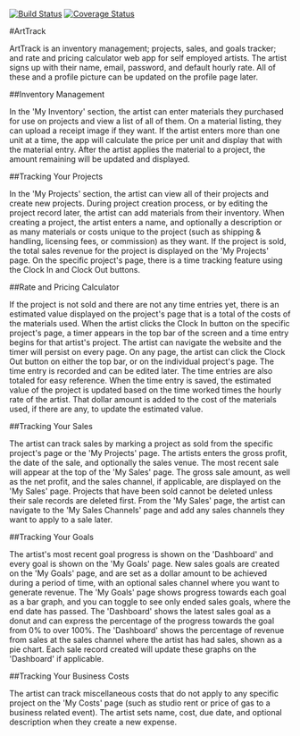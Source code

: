 [![Build Status](https://travis-ci.org/arttrackd/arttrackd.svg?branch=master)](https://travis-ci.org/arttrackd/arttrackd)
[![Coverage Status](https://coveralls.io/repos/arttrackd/arttrackd/badge.svg?branch=master&service=github)](https://coveralls.io/github/arttrackd/arttrackd?branch=master)

#ArtTrack

ArtTrack is an inventory management; projects, sales, and goals tracker; and rate and pricing calculator web app for self employed artists. The artist signs up with their name, email, password, and default hourly rate. All of these and a profile picture can be updated on the profile page later.

##Inventory Management

In the 'My Inventory' section, the artist can enter materials they purchased for use on projects and view a list of all of them. On a material listing, they can upload a receipt image if they want. If the artist enters more than one unit at a time, the app will calculate the price per unit and display that with the material entry. After the artist applies the material to a project, the amount remaining will be updated and displayed.

##Tracking Your Projects

In the 'My Projects' section, the artist can view all of their projects and create new projects. During project creation process, or by editing the project record later, the artist can add materials from their inventory. When creating a project, the artist enters a name, and optionally a description or as many materials or costs unique to the project (such as shipping & handling, licensing fees, or commission) as they want. If the project is sold, the total sales revenue for the project is displayed on the 'My Projects' page. On the specific project's page, there is a time tracking feature using the Clock In and Clock Out buttons.

##Rate and Pricing Calculator

If the project is not sold and there are not any time entries yet, there is an estimated value displayed on the project's page that is a total of the costs of the materials used. When the artist clicks the Clock In button on the specific project's page, a timer appears in the top bar of the screen and a time entry begins for that artist's project. The artist can navigate the website and the timer will persist on every page. On any page, the artist can click the Clock Out button on either the top bar, or on the individual project's page. The time entry is recorded and can be edited later. The time entries are also totaled for easy reference. When the time entry is saved, the estimated value of the project is updated based on the time worked times the hourly rate of the artist. That dollar amount is added to the cost of the materials used, if there are any, to update the estimated value. 

##Tracking Your Sales

The artist can track sales by marking a project as sold from the specific project's page or the 'My Projects' page. The artists enters the gross profit, the date of the sale, and optionally the sales venue. The most recent sale will appear at the top of the 'My Sales' page. The gross sale amount, as well as the net profit, and the sales channel, if applicable, are displayed on the 'My Sales' page. Projects that have been sold cannot be deleted unless their sale records are deleted first. From the 'My Sales' page, the artist can navigate to the 'My Sales Channels' page and add any sales channels they want to apply to a sale later.

##Tracking Your Goals

The artist's most recent goal progress is shown on the 'Dashboard' and every goal is shown on the 'My Goals' page. New sales goals are created on the 'My Goals' page, and are set as a dollar amount to be achieved during a period of time, with an optional sales channel where you want to generate revenue. The 'My Goals' page shows progress towards each goal as a bar graph, and you can toggle to see only ended sales goals, where the end date has passed. The 'Dashboard' shows the latest sales goal as a donut and can express the percentage of the progress towards the goal from 0% to over 100%. The 'Dashboard' shows the percentage of revenue from sales at the sales channel where the artist has had sales, shown as a pie chart. Each sale record created will update these graphs on the 'Dashboard' if applicable.

##Tracking Your Business Costs

The artist can track miscellaneous costs that do not apply to any specific project on the 'My Costs' page (such as studio rent or price of gas to a business related event). The artist sets name, cost, due date, and optional description when they create a new expense.
